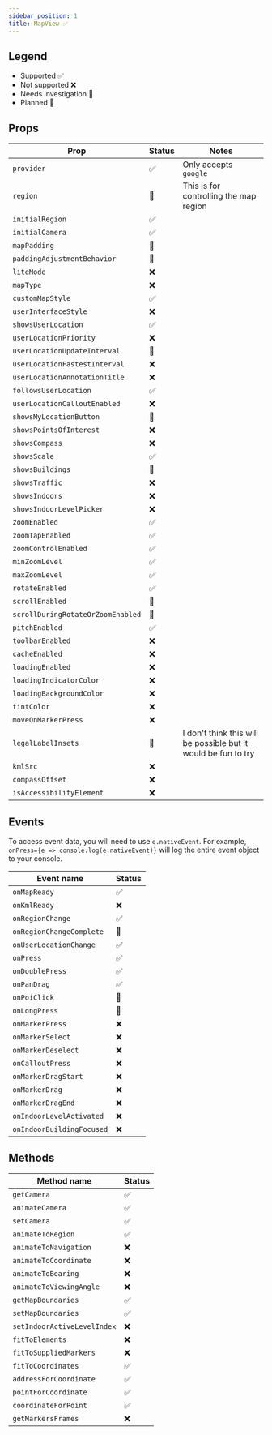 ```yaml
---
sidebar_position: 1
title: MapView ✅
---
```


## Legend

- Supported ✅
- Not supported ❌
- Needs investigation 🤔
- Planned 🌲

## Props

| Prop                              | Status | Notes                                                          |
| --------------------------------- | ------ | -------------------------------------------------------------- |
| `provider`                        | ✅     | Only accepts `google`                                          |
| `region`                          | 🌲     | This is for controlling the map region                         |
| `initialRegion`                   | ✅     |                                                                |
| `initialCamera`                   | ✅     |                                                                |
| `mapPadding`                      | 🤔     |                                                                |
| `paddingAdjustmentBehavior`       | 🤔     |                                                                |
| `liteMode`                        | ❌     |                                                                |
| `mapType`                         | ❌     |                                                                |
| `customMapStyle`                  | ✅     |                                                                |
| `userInterfaceStyle`              | ❌     |                                                                |
| `showsUserLocation`               | ✅     |                                                                |
| `userLocationPriority`            | ❌     |                                                                |
| `userLocationUpdateInterval`      | 🌲     |                                                                |
| `userLocationFastestInterval`     | ❌     |                                                                |
| `userLocationAnnotationTitle`     | ❌     |                                                                |
| `followsUserLocation`             | ✅     |                                                                |
| `userLocationCalloutEnabled`      | ❌     |                                                                |
| `showsMyLocationButton`           | 🌲     |                                                                |
| `showsPointsOfInterest`           | ❌     |                                                                |
| `showsCompass`                    | ❌     |                                                                |
| `showsScale`                      | ✅     |                                                                |
| `showsBuildings`                  | 🤔     |                                                                |
| `showsTraffic`                    | ❌     |                                                                |
| `showsIndoors`                    | ❌     |                                                                |
| `showsIndoorLevelPicker`          | ❌     |                                                                |
| `zoomEnabled`                     | ✅     |                                                                |
| `zoomTapEnabled`                  | ✅     |                                                                |
| `zoomControlEnabled`              | ✅     |                                                                |
| `minZoomLevel`                    | ✅     |                                                                |
| `maxZoomLevel`                    | ✅     |                                                                |
| `rotateEnabled`                   | ✅     |                                                                |
| `scrollEnabled`                   | 🤔     |                                                                |
| `scrollDuringRotateOrZoomEnabled` | 🤔     |                                                                |
| `pitchEnabled`                    | ✅     |                                                                |
| `toolbarEnabled`                  | ❌     |                                                                |
| `cacheEnabled`                    | ❌     |                                                                |
| `loadingEnabled`                  | ❌     |                                                                |
| `loadingIndicatorColor`           | ❌     |                                                                |
| `loadingBackgroundColor`          | ❌     |                                                                |
| `tintColor`                       | ❌     |                                                                |
| `moveOnMarkerPress`               | ❌     |                                                                |
| `legalLabelInsets`                | 🤔     | I don't think this will be possible but it would be fun to try |
| `kmlSrc`                          | ❌     |                                                                |
| `compassOffset`                   | ❌     |                                                                |
| `isAccessibilityElement`          | ❌     |                                                                |

## Events

To access event data, you will need to use `e.nativeEvent`. For example, `onPress={e => console.log(e.nativeEvent)}` will log the entire event object to your console.

| Event name                | Status |
| ------------------------- | ------ |
| `onMapReady`              | ✅     |
| `onKmlReady`              | ❌     |
| `onRegionChange`          | ✅     |
| `onRegionChangeComplete`  | 🤔     |
| `onUserLocationChange`    | ✅     |
| `onPress`                 | ✅     |
| `onDoublePress`           | ✅     |
| `onPanDrag`               | ✅     |
| `onPoiClick`              | 🤔     |
| `onLongPress`             | 🤔     |
| `onMarkerPress`           | ❌     |
| `onMarkerSelect`          | ❌     |
| `onMarkerDeselect`        | ❌     |
| `onCalloutPress`          | ❌     |
| `onMarkerDragStart`       | ❌     |
| `onMarkerDrag`            | ❌     |
| `onMarkerDragEnd`         | ❌     |
| `onIndoorLevelActivated`  | ❌     |
| `onIndoorBuildingFocused` | ❌     |

## Methods

| Method name                 | Status |
| --------------------------- | ------ |
| `getCamera`                 | ✅     |
| `animateCamera`             | ✅     |
| `setCamera`                 | ✅     |
| `animateToRegion`           | ✅     |
| `animateToNavigation`       | ❌     |
| `animateToCoordinate`       | ❌     |
| `animateToBearing`          | ❌     |
| `animateToViewingAngle`     | ❌     |
| `getMapBoundaries`          | ✅     |
| `setMapBoundaries`          | ✅     |
| `setIndoorActiveLevelIndex` | ❌     |
| `fitToElements`             | ❌     |
| `fitToSuppliedMarkers`      | ❌     |
| `fitToCoordinates`          | ✅     |
| `addressForCoordinate`      | ✅     |
| `pointForCoordinate`        | ✅     |
| `coordinateForPoint`        | ✅     |
| `getMarkersFrames`          | ❌     |
